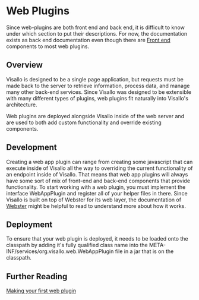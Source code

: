 # Web Plugins

<div class="alert alert-warning">
    Since web-plugins are both front end and back end, it is difficult to know under which section to put their descriptions.  For now, the documentation exists as back end documentation even though there are <a href='../front-end/index.html'>Front end</a> components to most web plugins.
</div>

## Overview

Visallo is designed to be a single page application, but requests must be made back to the server to retrieve information, process data, and manage many other back-end services.  Since Visallo was designed to be extensible with many different types of plugins, web plugins fit naturally into Visallo's architecture.

Web plugins are deployed alongside Visallo inside of the web server and are used to both add custom functionality and override existing components.

## Development

Creating a web app plugin can range from creating some javascript that can execute inside of Visallo all the way to overriding the current functionality of an endpoint inside of Visallo.  That means that web app plugins will always have some sort of mix of front-end and back-end components that provide functionality.  To start working with a web plugin, you must implement the interface WebAppPlugin and register all of your helper files in there.  Since Visallo is built on top of Webster for its web layer, the documentation of [Webster](https://github.com/v5analytics/webster) might be helpful to read to understand more about how it works.

## Deployment

To ensure that your web plugin is deployed, it needs to be loaded onto the classpath by adding it's fully qualified class name into the META-INF/services/org.visallo.web.WebAppPlugin file in a jar that is on the classpath.

## Further Reading

[Making your first web plugin](../../tutorials/webplugin.md)
